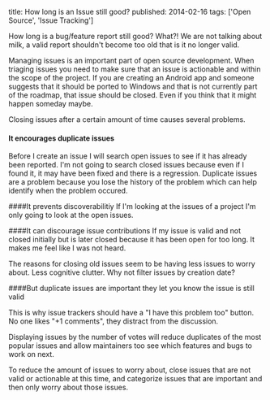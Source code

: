 title: How long is an Issue still good?
published: 2014-02-16
tags: ['Open Source', 'Issue Tracking']

How long is a bug/feature report still good? What?! We are not talking about milk, a valid report shouldn't become too old that is it no longer valid.

Managing issues is an important part of open source development. When triaging issues you need to make sure that an issue is actionable and within the scope of the project. If you are creating an Android app and someone suggests that it should be ported to Windows and that is not currently part of the roadmap, that issue should be closed. Even if you think that it might happen someday maybe.

Closing issues after a certain amount of time causes several problems. 

#### It encourages duplicate issues
Before I create an issue I will search open issues to see if it has already been reported. I'm not going to search closed issues because even if I found it, it may have been fixed and there is a regression. Duplicate issues are a problem because you lose the history of the problem which can help identify when the problem occured.

####It prevents discoverabilitiy
If I'm looking at the issues of a project I'm only going to look at the open issues.

####It can discourage issue contributions
If my issue is valid and not closed initially but is later closed because it has been open for too long. It makes me feel like I was not heard.

The reasons for closing old issues seem to be having less issues to worry about. Less cognitive clutter. Why not filter issues by creation date?

####But duplicate issues are important they let you know the issue is still valid

This is why issue trackers should have a "I have this problem too" button. No one likes "+1 comments", they distract from the discussion.

Displaying issues by the number of votes will reduce duplicates of the most popular issues and allow maintainers too see which features and bugs to work on next.

To reduce the amount of issues to worry about, close issues that are not valid or actionable at this time, and categorize issues that are important and then only worry about those issues.
